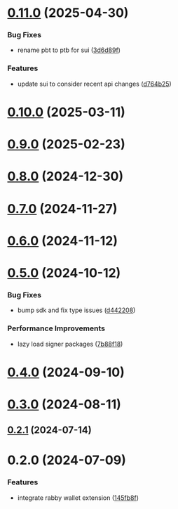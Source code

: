 # [0.11.0](https://github.com/rango-exchange/rango-client/compare/provider-rabby@0.10.0...provider-rabby@0.11.0) (2025-04-30)


### Bug Fixes

* rename pbt to ptb for sui ([3d6d89f](https://github.com/rango-exchange/rango-client/commit/3d6d89f2265766607a15d61e0df92643fb33072b))


### Features

* update sui to consider recent api changes ([d764b25](https://github.com/rango-exchange/rango-client/commit/d764b2501df9bb295f63cdbc0b05acd4a3abb4b9))



# [0.10.0](https://github.com/rango-exchange/rango-client/compare/provider-rabby@0.9.0...provider-rabby@0.10.0) (2025-03-11)



# [0.9.0](https://github.com/rango-exchange/rango-client/compare/provider-rabby@0.8.0...provider-rabby@0.9.0) (2025-02-23)



# [0.8.0](https://github.com/rango-exchange/rango-client/compare/provider-rabby@0.7.0...provider-rabby@0.8.0) (2024-12-30)



# [0.7.0](https://github.com/rango-exchange/rango-client/compare/provider-rabby@0.6.0...provider-rabby@0.7.0) (2024-11-27)



# [0.6.0](https://github.com/rango-exchange/rango-client/compare/provider-rabby@0.5.0...provider-rabby@0.6.0) (2024-11-12)



# [0.5.0](https://github.com/rango-exchange/rango-client/compare/provider-rabby@0.4.0...provider-rabby@0.5.0) (2024-10-12)


### Bug Fixes

* bump sdk and fix type issues ([d442208](https://github.com/rango-exchange/rango-client/commit/d4422083bf5dd27d5f509ce1db7f9560d05428c8))


### Performance Improvements

* lazy load signer packages ([7b88f18](https://github.com/rango-exchange/rango-client/commit/7b88f1834f7b29b4b81ab6c81a07bb88e8ccf55c))



# [0.4.0](https://github.com/rango-exchange/rango-client/compare/provider-rabby@0.3.0...provider-rabby@0.4.0) (2024-09-10)



# [0.3.0](https://github.com/rango-exchange/rango-client/compare/provider-rabby@0.2.1...provider-rabby@0.3.0) (2024-08-11)



## [0.2.1](https://github.com/rango-exchange/rango-client/compare/provider-rabby@0.2.0...provider-rabby@0.2.1) (2024-07-14)



# 0.2.0 (2024-07-09)


### Features

* integrate rabby wallet extension ([145fb8f](https://github.com/rango-exchange/rango-client/commit/145fb8ffbbf5e46e7e8386aeffcefc8f4ddb22e7))



